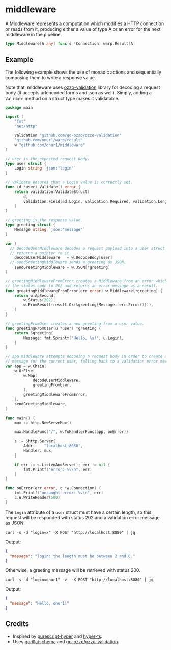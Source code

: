 # middleware

A Middleware represents a computation which modifies a HTTP connection or reads from it, producing either a value of type A or an error for the next middleware in the pipeline.

```go
type Middleware[A any] func(s *Connection) warp.Result[A]
```

## Example

The following example shows the use of monadic actions and sequentially composing them to write a response value.

Note that, middleware uses [ozzo-validation](https://github.com/go-ozzo/ozzo-validation) library for decoding a request body (it accepts urlencoded forms and json as well). Simply, adding a `Validate` method on a struct type makes it validatable.

```go
package main

import (
	"fmt"
	"net/http"

	validation "github.com/go-ozzo/ozzo-validation"
	"github.com/onur1/warp/result"
	w "github.com/onur1/middleware"
)

// user is the expected request body.
type user struct {
	Login string `json:"login"`
}

// Validate ensures that a Login value is correctly set.
func (d *user) Validate() error {
	return validation.ValidateStruct(
		d,
		validation.Field(&d.Login, validation.Required, validation.Length(2, 8)),
	)
}

// greeting is the response value.
type greeting struct {
	Message string `json:"message"`
}

var (
  // decodeUserMiddleware decodes a request payload into a user struct and
  // returns a pointer to it.
	decodeUserMiddleware   = w.DecodeBody[user]
  // sendGreetingMiddleware sends a greeting as JSON.
	sendGreetingMiddleware = w.JSON[*greeting]
)

// greetingMiddlewareFromError creates a Middleware from an error which sets
// the status code to 202 and returns an error message as a result.
func greetingMiddlewareFromError(err error) w.Middleware[*greeting] {
	return w.ApSecond(
		w.Status(202),
		w.FromResult(result.Ok(&greeting{Message: err.Error()})),
	)
}

// greetingFromUser creates a new greeting from a user value.
func greetingFromUser(u *user) *greeting {
	return &greeting{
		Message: fmt.Sprintf("Hello, %s!", u.Login),
	}
}

// app middleware attempts decoding a request body in order to create a greeting
// message for the current user, falling back to a validation error message.
var app = w.Chain(
	w.OrElse(
		w.Map(
			decodeUserMiddleware,
			greetingFromUser,
		),
		greetingMiddlewareFromError,
	),
	sendGreetingMiddleware,
)

func main() {
	mux := http.NewServeMux()

	mux.HandleFunc("/", w.ToHandlerFunc(app, onError))

	s := &http.Server{
		Addr:    "localhost:8080",
		Handler: mux,
	}

	if err := s.ListenAndServe(); err != nil {
		fmt.Printf("error: %v\n", err)
	}
}

func onError(err error, c *w.Connection) {
	fmt.Printf("uncaught error: %v\n", err)
	c.W.WriteHeader(500)
}
```

The `Login` attribute of a `user` struct must have a certain length, so this request will be responded with status 202 and a validation error message as JSON.

```shell
curl -s -d "login=x" -X POST "http://localhost:8080" | jq
```

Output:

```json
{
  "message": "login: the length must be between 2 and 8."
}
```

Otherwise, a greeting message will be retrieved with status 200.

```shell
curl -s -d "login=onur1" -v  -X POST "http://localhost:8080" | jq
```

Output:

```json
{
  "message": "Hello, onur1!"
}
```

## Credits

* Inspired by [purescript-hyper](https://github.com/purescript-hyper/hyper) and [hyper-ts](https://github.com/DenisFrezzato/hyper-ts).
* Uses [gorilla/schema](https://github.com/gorilla/schema) and [go-ozzo/ozzo-validation](https://github.com/go-ozzo/ozzo-validation).
